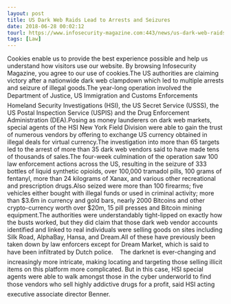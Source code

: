 ```yaml
---
layout: post
title: US Dark Web Raids Lead to Arrests and Seizures
date: 2018-06-28 00:02:12
tourl: https://www.infosecurity-magazine.com:443/news/us-dark-web-raids-lead-to-arrests/
tags: [Law]
---
```

Cookies enable us to provide the best experience possible and help us understand how visitors use our website. By browsing Infosecurity Magazine, you agree to our use of cookies.The US authorities are claiming victory after a nationwide dark web clampdown which led to multiple arrests and seizure of illegal goods.The year-long operation involved the Department of Justice, US Immigration and Customs Enforcements Homeland Security Investigations (HSI), the US Secret Service (USSS), the US Postal Inspection Service (USPIS) and the Drug Enforcement Administration (DEA).Posing as money launderers on dark web markets, special agents of the HSI New York Field Division were able to gain the trust of numerous vendors by offering to exchange US currency obtained in illegal deals for virtual currency.The investigation into more than 65 targets led to the arrest of more than 35 dark web vendors said to have made tens of thousands of sales.The four-week culmination of the operation saw 100 law enforcement actions across the US, resulting in the seizure of 333 bottles of liquid synthetic opioids, over 100,000 tramadol pills, 100 grams of fentanyl, more than 24 kilograms of Xanax, and various other recreational and prescription drugs.Also seized were more than 100 firearms; five vehicles either bought with illegal funds or used in criminal activity; more than $3.6m in currency and gold bars, nearly 2000 Bitcoins and other crypto-currency worth over $20m, 15 pill presses and Bitcoin mining equipment.The authorities were understandably tight-lipped on exactly how the busts worked, but they did claim that those dark web vendor accounts identified and linked to real individuals were selling goods on sites including Silk Road, AlphaBay, Hansa, and Dream.All of these have previously been taken down by law enforcers except for Dream Market, which is said to have been infiltrated by Dutch police.    The darknet is ever-changing and increasingly more intricate, making locating and targeting those selling illicit items on this platform more complicated. But in this case, HSI special agents were able to walk amongst those in the cyber underworld to find those vendors who sell highly addictive drugs for a profit, said HSI acting executive associate director Benner. 